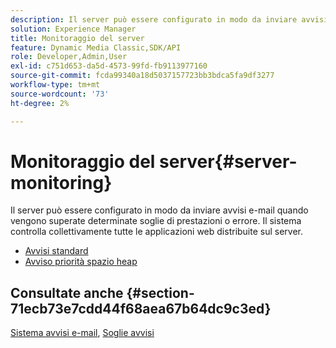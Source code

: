 ```yaml
---
description: Il server può essere configurato in modo da inviare avvisi e-mail quando vengono superate determinate soglie di prestazioni o errore. Il sistema controlla collettivamente tutte le applicazioni web distribuite sul server.
solution: Experience Manager
title: Monitoraggio del server
feature: Dynamic Media Classic,SDK/API
role: Developer,Admin,User
exl-id: c751d653-da5d-4573-99fd-fb9113977160
source-git-commit: fcda99340a18d5037157723bb3bdca5fa9df3277
workflow-type: tm+mt
source-wordcount: '73'
ht-degree: 2%

---
```


# Monitoraggio del server{#server-monitoring}

Il server può essere configurato in modo da inviare avvisi e-mail quando vengono superate determinate soglie di prestazioni o errore. Il sistema controlla collettivamente tutte le applicazioni web distribuite sul server.

* [Avvisi standard](r-standard-alerts.md)
* [Avviso priorità spazio heap](c-heap-space-priority-alert.md)

## Consultate anche {#section-71ecb73e7cdd44f68aea67b64dc9c3ed}

[Sistema avvisi e-mail](../../../../is-api/image-serving-api-ref/c-configuration-and-administration/c-server-settings/r-monitoring-and-alerting-system.md#reference-4b604b5f8b014ecca89cf55d8ebb2d39), [Soglie avvisi](../../../../is-api/image-serving-api-ref/c-configuration-and-administration/c-server-settings/r-alert-thresholds.md#reference-a77d3f92f456419a878bf18782d38922)
